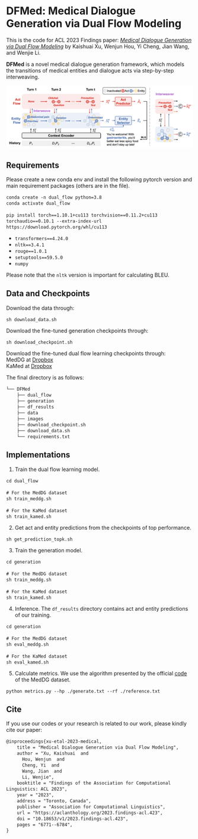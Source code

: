 # DFMed: Medical Dialogue Generation via Dual Flow Modeling
This is the code for ACL 2023 Findings paper: [*Medical Dialogue Generation via Dual Flow Modeling*](https://arxiv.org/abs/2305.18109) by Kaishuai Xu, Wenjun Hou, Yi Cheng, Jian Wang, and Wenjie Li.

**DFMed** is a novel medical dialogue generation framework, which models the transitions of medical entities and dialogue acts via step-by-step interweaving.

![](images/framework.png)

## Requirements
Please create a new conda env and install the following pytorch version and main requirement packages (others are in the file). 
```
conda create -n dual_flow python=3.8
conda activate dual_flow

pip install torch==1.10.1+cu113 torchvision==0.11.2+cu113 torchaudio==0.10.1 --extra-index-url https://download.pytorch.org/whl/cu113
```
- `transformers==4.24.0`
- `nltk==3.4.1`
- `rouge==1.0.1`
- `setuptools==59.5.0`
- `numpy`

Please note that the `nltk` version is important for calculating BLEU.
## Data and Checkpoints
Download the data through:
```
sh download_data.sh
```
Download the fine-tuned generation checkpoints through:
```
sh download_checkpoint.sh
```
Download the fine-tuned dual flow learning checkpoints through: \
MedDG at [Dropbox](https://www.dropbox.com/scl/fi/aol4jav6mjb25p2x1sekn/test_meddg.tar.gz?rlkey=6fbr2pz4gia8tmduzbibqlbqj&dl=0) \
KaMed at [Dropbox](https://www.dropbox.com/scl/fi/m73ri6kit8u6xjc79ol8k/test_kamed.tar.gz?rlkey=p5rqv1okcqzl7jjvrm0m1zhee&dl=0)

The final directory is as follows:
```
└── DFMed
    ├── dual_flow
    ├── generation
    ├── df_results
    ├── data
    ├── images
    ├── download_checkpoint.sh
    ├── download_data.sh
    └── requirements.txt
```

## Implementations
1. Train the dual flow learning model.
```
cd dual_flow

# For the MedDG dataset
sh train_meddg.sh

# For the KaMed dataset
sh train_kamed.sh
```
2. Get act and entity predictions from the checkpoints of top performance.
```
sh get_prediction_topk.sh
```
3. Train the generation model.
```
cd generation

# For the MedDG dataset
sh train_meddg.sh

# For the KaMed dataset
sh train_kamed.sh
```
4. Inference. The `df_results` directory contains act and entity predictions of our training.
```
cd generation

# For the MedDG dataset
sh eval_meddg.sh

# For the KaMed dataset
sh eval_kamed.sh
```
5. Calculate metrics. We use the algorithm presented by the official [code](https://github.com/lwgkzl/MedDG/blob/master/MedDG/generation/CY_DataReadandMetric.py) of the MedDG dataset.
```
python metrics.py --hp ./generate.txt --rf ./reference.txt
```
## Cite
If you use our codes or your research is related to our work, please kindly cite our paper:
```
@inproceedings{xu-etal-2023-medical,
    title = "Medical Dialogue Generation via Dual Flow Modeling",
    author = "Xu, Kaishuai  and
      Hou, Wenjun  and
      Cheng, Yi  and
      Wang, Jian  and
      Li, Wenjie",
    booktitle = "Findings of the Association for Computational Linguistics: ACL 2023",
    year = "2023",
    address = "Toronto, Canada",
    publisher = "Association for Computational Linguistics",
    url = "https://aclanthology.org/2023.findings-acl.423",
    doi = "10.18653/v1/2023.findings-acl.423",
    pages = "6771--6784",
}
```